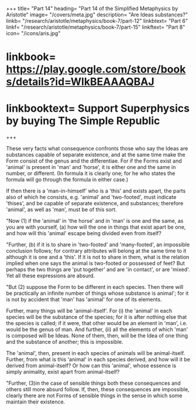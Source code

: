 +++
title= "Part 14"
heading= "Part 14 of the Simplified Metaphysics by Aristotle"
image= "/covers/meta.jpg"
description= "Are Ideas substances?"
linkb= "/research/aristotle/metaphysics/book-7/part-12"
linkbtext= "Part 6"
linkf= "/research/aristotle/metaphysics/book-7/part-15"
linkftext= "Part 8"
icon= "/icons/aris.jpg"
# linkbook= https://play.google.com/store/books/details?id=WlkBEAAAQBAJ
# linkbooktext= Support Superphysics by buying The Simple Republic
+++

These very facts what consequence confronts those who say the Ideas are substances capable of separate existence, and at the same time make the Form consist of the genus and the differentiae. For if the Forms exist and 'animal' is present in 'man' and 'horse', it is either one and the same in number, or different. (In formula it is clearly one; for he who states the formula will go through the formula in either case.) 

If then there is a 'man-in-himself' who is a 'this' and exists apart, the parts also of which he consists, e.g. 'animal' and 'two-footed', must indicate 'thises', and be capable of separate existence, and substances; therefore 'animal', as well as 'man', must be of this sort.

"Now (1) if the 'animal' in 'the horse' and in 'man' is one and the same, as you are with yourself, (a) how will the one in things that exist apart be one, and how will this 'animal' escape being divided even from itself?

"Further, (b) if it is to share in 'two-footed' and 'many-footed', an impossible conclusion follows; for contrary attributes will belong at the same time to it although it is one and a 'this'. If it is not to share in them, what is the relation implied when one says the animal is two-footed or possessed of feet? But perhaps the two things are 'put together' and are 'in contact', or are 'mixed'. Yet all these expressions are absurd.

"But (2) suppose the Form to be different in each species. Then there will be practically an infinite number of things whose substance is animal'; for it is not by accident that 'man' has 'animal' for one of its elements. 

Further, many things will be 'animal-itself'. For (i) the 'animal' in each species will be the substance of the species; for it is after nothing else that the species is called; if it were, that other would be an element in 'man', i.e. would be the genus of man. And further, (ii) all the elements of which 'man' is composed will be Ideas. None of them, then, will be the Idea of one thing and the substance of another; this is impossible. 

The 'animal', then, present in each species of animals will be animal-itself. Further, from what is this 'animal' in each species derived, and how will it be derived from animal-itself? Or how can this 'animal', whose essence is simply animality, exist apart from animal-itself?

"Further, (3)in the case of sensible things both these consequences and others still more absurd follow. If, then, these consequences are impossible, clearly there are not Forms of sensible things in the sense in which some maintain their existence.
